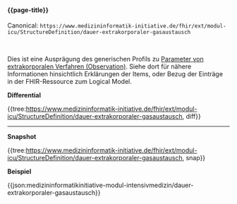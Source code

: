 #### {{page-title}}

Canonical: 
```https://www.medizininformatik-initiative.de/fhir/ext/modul-icu/StructureDefinition/dauer-extrakorporaler-gasaustausch```

<br> 

Dies ist eine Ausprägung des generischen Profils zu [Parameter von extrakorporalen Verfahren (Observation)](https://www.medizininformatik-initiative.de/fhir/ext/modul-icu/StructureDefinition/parameter-von-extrakorporalen-verfahren). Siehe dort für nähere Informationen hinsichtlich Erklärungen der Items, oder Bezug der Einträge in der FHIR-Ressource zum Logical Model. 


**Differential**

{{tree:https://www.medizininformatik-initiative.de/fhir/ext/modul-icu/StructureDefinition/dauer-extrakorporaler-gasaustausch, diff}}

---

**Snapshot**

{{tree:https://www.medizininformatik-initiative.de/fhir/ext/modul-icu/StructureDefinition/dauer-extrakorporaler-gasaustausch, snap}}

**Beispiel**

{{json:medizininformatikinitiative-modul-intensivmedizin/dauer-extrakorporaler-gasaustausch}}